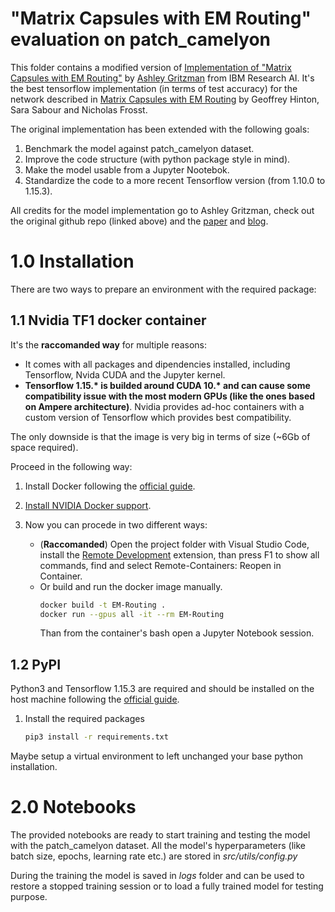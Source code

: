# "Matrix Capsules with EM Routing" evaluation on patch_camelyon

This folder contains a modified version of [Implementation of "Matrix Capsules with EM Routing"](https://github.com/IBM/matrix-capsules-with-em-routing) by [Ashley Gritzman](https://github.com/ashleygritzman) from IBM Research AI. It's the best tensorflow implementation (in terms of test accuracy) for the network described in [Matrix Capsules with EM Routing](https://openreview.net/pdf?id=HJWLfGWRb) by Geoffrey Hinton, Sara Sabour and Nicholas Frosst.

The original implementation has been extended with the following goals:
1. Benchmark the model against patch_camelyon dataset.
2. Improve the code structure (with python package style in mind).
3. Make the model usable from a Jupyter Nootebok.
4. Standardize the code to a more recent Tensorflow version (from 1.10.0 to 1.15.3).

All credits for the model implementation go to Ashley Gritzman, check out the original github repo (linked above) and the [paper](https://arxiv.org/pdf/1907.00652.pdf) and [blog](https://medium.com/@ashleygritzman/available-now-open-source-implementation-of-hintons-matrix-capsules-with-em-routing-e5601825ee2a).

# 1.0 Installation

There are two ways to prepare an environment with the required package:

## 1.1 Nvidia TF1 docker container
It's the **raccomanded way** for multiple reasons:
- It comes with all packages and dipendencies installed, including Tensorflow, Nvida CUDA and the Jupyter kernel.
- **Tensorflow 1.15.\* is builded around CUDA 10.\* and can cause some compatibility issue with the most modern GPUs (like the ones based on Ampere architecture)**. Nvidia provides ad-hoc containers with a custom version of Tensorflow which provides best compatibility.

The only downside is that the image is very big in terms of size (~6Gb of space required).

Proceed in the following way:
1. Install Docker following the [official guide](https://docs.docker.com/get-docker/).

2. [Install NVIDIA Docker support](https://github.com/NVIDIA/nvidia-docker).

3. Now you can procede in two different ways:
    * (**Raccomanded**) Open the project folder with Visual Studio Code, install the [Remote Development](https://marketplace.visualstudio.com/items?itemName=ms-vscode-remote.vscode-remote-extensionpack) extension, than press F1 to show all commands, find and select Remote-Containers: Reopen in Container.
    * Or build and run the docker image manually.
      ```bash
      docker build -t EM-Routing .
      docker run --gpus all -it --rm EM-Routing
      ```
      Than from the container's bash open a Jupyter Notebook session.

## 1.2 PyPI

 Python3 and Tensorflow 1.15.3 are required and should be installed on the host machine following the [official guide](https://www.tensorflow.org/install). 

1. Install the required packages
   ```bash
   pip3 install -r requirements.txt
   ```
Maybe setup a virtual environment to left unchanged your base python installation.

# 2.0 Notebooks
The provided notebooks are ready to start training and testing the model with the patch_camelyon dataset. All the model's hyperparameters (like batch size, epochs, learning rate etc.) are stored in *src/utils/config.py*

During the training the model is saved in *logs* folder and can be used to restore a stopped training session or to load a fully trained model for testing purpose.